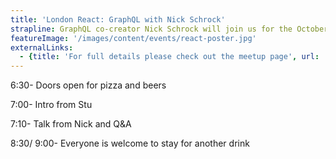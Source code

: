 ```yaml
---
title: 'London React: GraphQL with Nick Schrock'
strapline: GraphQL co-creator Nick Schrock will join us for the October meetup!
featureImage: '/images/content/events/react-poster.jpg'
externalLinks:
  - {title: 'For full details please check out the meetup page', url: 'http://www.meetup.com/London-React-User-Group/events/224691780'}
---
```

6:30- Doors open for pizza and beers

7:00- Intro from Stu

7:10- Talk from Nick and Q&A

8:30/ 9:00- Everyone is welcome to stay for another drink
